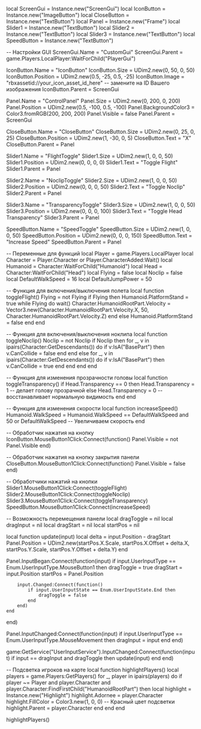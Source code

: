 local ScreenGui = Instance.new("ScreenGui")
local IconButton = Instance.new("ImageButton")
local CloseButton = Instance.new("TextButton")
local Panel = Instance.new("Frame")
local Slider1 = Instance.new("TextButton")
local Slider2 = Instance.new("TextButton")
local Slider3 = Instance.new("TextButton")
local SpeedButton = Instance.new("TextButton")

-- Настройки GUI
ScreenGui.Name = "CustomGui"
ScreenGui.Parent = game.Players.LocalPlayer:WaitForChild("PlayerGui")

IconButton.Name = "IconButton"
IconButton.Size = UDim2.new(0, 50, 0, 50)
IconButton.Position = UDim2.new(0.5, -25, 0.5, -25)
IconButton.Image = "rbxassetid://your_icon_asset_id_here" -- замените на ID Вашего изображения
IconButton.Parent = ScreenGui

Panel.Name = "ControlPanel"
Panel.Size = UDim2.new(0, 200, 0, 200)
Panel.Position = UDim2.new(0.5, -100, 0.5, -100)
Panel.BackgroundColor3 = Color3.fromRGB(200, 200, 200)
Panel.Visible = false
Panel.Parent = ScreenGui

CloseButton.Name = "CloseButton"
CloseButton.Size = UDim2.new(0, 25, 0, 25)
CloseButton.Position = UDim2.new(1, -30, 0, 5)
CloseButton.Text = "X"
CloseButton.Parent = Panel

Slider1.Name = "FlightToggle"
Slider1.Size = UDim2.new(1, 0, 0, 50)
Slider1.Position = UDim2.new(0, 0, 0, 0)
Slider1.Text = "Toggle Flight"
Slider1.Parent = Panel

Slider2.Name = "NoclipToggle"
Slider2.Size = UDim2.new(1, 0, 0, 50)
Slider2.Position = UDim2.new(0, 0, 0, 50)
Slider2.Text = "Toggle Noclip"
Slider2.Parent = Panel

Slider3.Name = "TransparencyToggle"
Slider3.Size = UDim2.new(1, 0, 0, 50)
Slider3.Position = UDim2.new(0, 0, 0, 100)
Slider3.Text = "Toggle Head Transparency"
Slider3.Parent = Panel

SpeedButton.Name = "SpeedToggle"
SpeedButton.Size = UDim2.new(1, 0, 0, 50)
SpeedButton.Position = UDim2.new(0, 0, 0, 150)
SpeedButton.Text = "Increase Speed"
SpeedButton.Parent = Panel

-- Переменные для функций
local Player = game.Players.LocalPlayer
local Character = Player.Character or Player.CharacterAdded:Wait()
local Humanoid = Character:WaitForChild("Humanoid")
local Head = Character:WaitForChild("Head")
local Flying = false
local Noclip = false
local DefaultWalkSpeed = 16
local DefaultJumpPower = 50

-- Функция для включения/выключения полета
local function toggleFlight()
    Flying = not Flying
    if Flying then
        Humanoid.PlatformStand = true
        while Flying do
            wait()
            Character.HumanoidRootPart.Velocity = Vector3.new(Character.HumanoidRootPart.Velocity.X, 50, Character.HumanoidRootPart.Velocity.Z)
        end
    else
        Humanoid.PlatformStand = false
    end
end

-- Функция для включения/выключения ноклипа
local function toggleNoclip()
    Noclip = not Noclip
    if Noclip then
        for _, v in ipairs(Character:GetDescendants()) do
            if v:IsA("BasePart") then
                v.CanCollide = false
            end
        end
    else
        for _, v in ipairs(Character:GetDescendants()) do
            if v:IsA("BasePart") then
                v.CanCollide = true
            end
        end
    end
end

-- Функция для изменения прозрачности головы
local function toggleTransparency()
    if Head.Transparency == 0 then
        Head.Transparency = 1 -- делает голову прозрачной
    else
        Head.Transparency = 0 -- восстанавливает нормальную видимость
    end
end

-- Функция для изменения скорости
local function increaseSpeed()
    Humanoid.WalkSpeed = Humanoid.WalkSpeed == DefaultWalkSpeed and 50 or DefaultWalkSpeed -- Увеличиваем скорость
end

-- Обработчик нажатия на кнопку
IconButton.MouseButton1Click:Connect(function()
    Panel.Visible = not Panel.Visible
end)

-- Обработчик нажатия на кнопку закрытия панели
CloseButton.MouseButton1Click:Connect(function()
    Panel.Visible = false
end)

-- Обработчики нажатий на кнопки
Slider1.MouseButton1Click:Connect(toggleFlight)
Slider2.MouseButton1Click:Connect(toggleNoclip)
Slider3.MouseButton1Click:Connect(toggleTransparency)
SpeedButton.MouseButton1Click:Connect(increaseSpeed)

-- Возможность перемещения панели
local dragToggle = nil
local dragInput = nil
local dragStart = nil
local startPos = nil

local function update(input)
    local delta = input.Position - dragStart
    Panel.Position = UDim2.new(startPos.X.Scale, startPos.X.Offset + delta.X, startPos.Y.Scale, startPos.Y.Offset + delta.Y)
end

Panel.InputBegan:Connect(function(input)
    if input.UserInputType == Enum.UserInputType.MouseButton1 then
        dragToggle = true
        dragStart = input.Position
        startPos = Panel.Position

        input.Changed:Connect(function()
            if input.UserInputState == Enum.UserInputState.End then
                dragToggle = false
            end
        end)
    end
end)

Panel.InputChanged:Connect(function(input)
    if input.UserInputType == Enum.UserInputType.MouseMovement then
        dragInput = input
    end
end)

game:GetService("UserInputService").InputChanged:Connect(function(input)
    if input == dragInput and dragToggle then
        update(input)
    end
end)

-- Подсветка игроков на карте
local function highlightPlayers()
    local players = game.Players:GetPlayers()
    for _, player in ipairs(players) do
        if player ~= Player and player.Character and player.Character:FindFirstChild("HumanoidRootPart") then
            local highlight = Instance.new("Highlight")
            highlight.Adornee = player.Character
            highlight.FillColor = Color3.new(1, 0, 0) -- Красный цвет подсветки
            highlight.Parent = player.Character
        end
    end
end

highlightPlayers()
